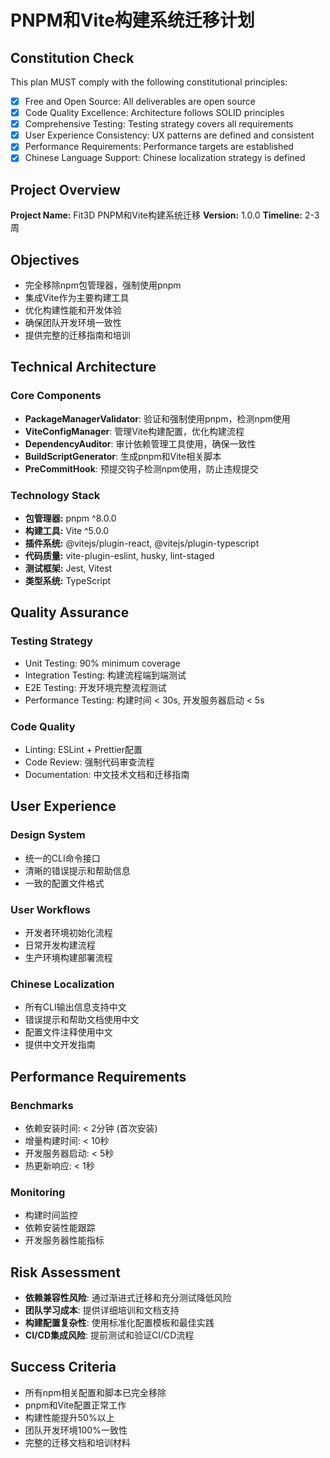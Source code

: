 # PNPM和Vite构建系统迁移计划

## Constitution Check

This plan MUST comply with the following constitutional principles:

- [x] Free and Open Source: All deliverables are open source
- [x] Code Quality Excellence: Architecture follows SOLID principles
- [x] Comprehensive Testing: Testing strategy covers all requirements
- [x] User Experience Consistency: UX patterns are defined and consistent
- [x] Performance Requirements: Performance targets are established
- [x] Chinese Language Support: Chinese localization strategy is defined

## Project Overview

**Project Name:** Fit3D PNPM和Vite构建系统迁移
**Version:** 1.0.0
**Timeline:** 2-3周

## Objectives

- 完全移除npm包管理器，强制使用pnpm
- 集成Vite作为主要构建工具
- 优化构建性能和开发体验
- 确保团队开发环境一致性
- 提供完整的迁移指南和培训

## Technical Architecture

### Core Components

- **PackageManagerValidator**: 验证和强制使用pnpm，检测npm使用
- **ViteConfigManager**: 管理Vite构建配置，优化构建流程
- **DependencyAuditor**: 审计依赖管理工具使用，确保一致性
- **BuildScriptGenerator**: 生成pnpm和Vite相关脚本
- **PreCommitHook**: 预提交钩子检测npm使用，防止违规提交

### Technology Stack

- **包管理器:** pnpm ^8.0.0
- **构建工具:** Vite ^5.0.0
- **插件系统:** @vitejs/plugin-react, @vitejs/plugin-typescript
- **代码质量:** vite-plugin-eslint, husky, lint-staged
- **测试框架:** Jest, Vitest
- **类型系统:** TypeScript

## Quality Assurance

### Testing Strategy

- Unit Testing: 90% minimum coverage
- Integration Testing: 构建流程端到端测试
- E2E Testing: 开发环境完整流程测试
- Performance Testing: 构建时间 < 30s, 开发服务器启动 < 5s

### Code Quality

- Linting: ESLint + Prettier配置
- Code Review: 强制代码审查流程
- Documentation: 中文技术文档和迁移指南

## User Experience

### Design System

- 统一的CLI命令接口
- 清晰的错误提示和帮助信息
- 一致的配置文件格式

### User Workflows

- 开发者环境初始化流程
- 日常开发构建流程
- 生产环境构建部署流程

### Chinese Localization

- 所有CLI输出信息支持中文
- 错误提示和帮助文档使用中文
- 配置文件注释使用中文
- 提供中文开发指南

## Performance Requirements

### Benchmarks

- 依赖安装时间: < 2分钟 (首次安装)
- 增量构建时间: < 10秒
- 开发服务器启动: < 5秒
- 热更新响应: < 1秒

### Monitoring

- 构建时间监控
- 依赖安装性能跟踪
- 开发服务器性能指标

## Risk Assessment

- **依赖兼容性风险**: 通过渐进式迁移和充分测试降低风险
- **团队学习成本**: 提供详细培训和文档支持
- **构建配置复杂性**: 使用标准化配置模板和最佳实践
- **CI/CD集成风险**: 提前测试和验证CI/CD流程

## Success Criteria

- 所有npm相关配置和脚本已完全移除
- pnpm和Vite配置正常工作
- 构建性能提升50%以上
- 团队开发环境100%一致性
- 完整的迁移文档和培训材料

